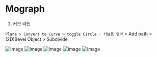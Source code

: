 Mograph
==========

1. 커브 라인 

`Plane > Convert to Curve > toggle Circle - 커브를 열라` > Add path > (2D)Bevel Object > Subdivide

![image](https://user-images.githubusercontent.com/30430227/155434401-12bc9371-1b4f-40d5-b263-49e5f00f77cf.png)
![image](https://user-images.githubusercontent.com/30430227/155434451-871fe42c-a513-4b4b-9695-6d8b04247e7b.png)
![image](https://user-images.githubusercontent.com/30430227/155434576-8864ca86-a6f5-472a-8199-42e0e778d4e7.png)
![image](https://user-images.githubusercontent.com/30430227/155434762-a503433f-e738-4ba7-bfa5-239533fb9898.png)
![image](https://user-images.githubusercontent.com/30430227/155434793-841539b4-07f5-4b8f-a8a7-a8ef66032a53.png)

